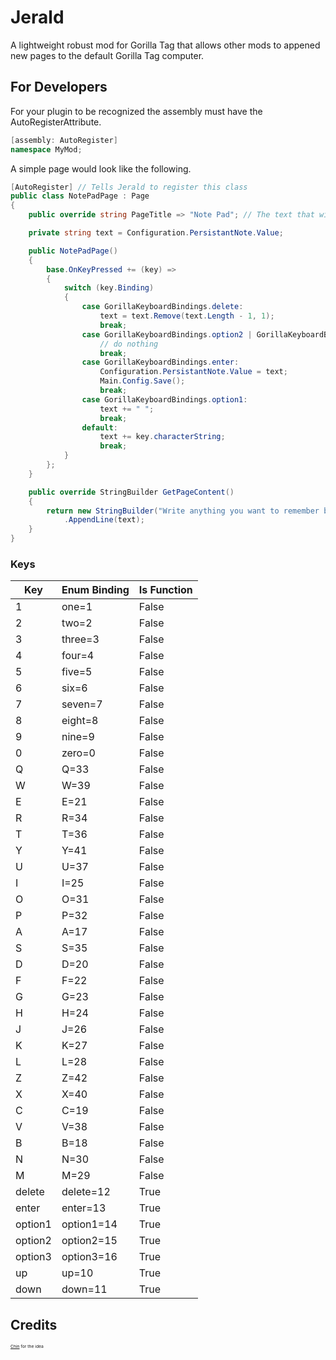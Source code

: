 # Jerald
A lightweight robust mod for Gorilla Tag that allows other mods to appened new pages to the default Gorilla Tag computer.

## For Developers
For your plugin to be recognized the assembly must have the AutoRegisterAttribute.
```cs
[assembly: AutoRegister]
namespace MyMod;
```
A simple page would look like the following.
```cs
[AutoRegister] // Tells Jerald to register this class
public class NotePadPage : Page
{
    public override string PageTitle => "Note Pad"; // The text that will be displayed in the function select screen

    private string text = Configuration.PersistantNote.Value;

    public NotePadPage()
    {
        base.OnKeyPressed += (key) =>
        {
            switch (key.Binding)
            {
                case GorillaKeyboardBindings.delete:
                    text = text.Remove(text.Length - 1, 1);
                    break;
                case GorillaKeyboardBindings.option2 | GorillaKeyboardBindings.option3 | GorillaKeyboardBindings.down | GorillaKeyboardBindings.up:
                    // do nothing
                    break;
                case GorillaKeyboardBindings.enter:
                    Configuration.PersistantNote.Value = text;
                    Main.Config.Save();
                    break;
                case GorillaKeyboardBindings.option1:
                    text += " ";
                    break;
                default:
                    text += key.characterString;
                    break;
            }
        };
    }

    public override StringBuilder GetPageContent()
    {
        return new StringBuilder("Write anything you want to remember below.\n")
            .AppendLine(text);
    }
}
```

### Keys
| Key | Enum Binding | Is Function |
|---|---|---|
| 1 | one=1 | False |
| 2 | two=2 | False |
| 3 | three=3 | False |
| 4 | four=4 | False |
| 5 | five=5 | False |
| 6 | six=6 | False |
| 7 | seven=7 | False |
| 8 | eight=8 | False |
| 9 | nine=9 | False |
| 0 | zero=0 | False |
| Q | Q=33 | False |
| W | W=39 | False |
| E | E=21 | False |
| R | R=34 | False |
| T | T=36 | False |
| Y | Y=41 | False |
| U | U=37 | False |
| I | I=25 | False |
| O | O=31 | False |
| P | P=32 | False |
| A | A=17 | False |
| S | S=35 | False |
| D | D=20 | False |
| F | F=22 | False |
| G | G=23 | False |
| H | H=24 | False |
| J | J=26 | False |
| K | K=27 | False |
| L | L=28 | False |
| Z | Z=42 | False |
| X | X=40 | False |
| C | C=19 | False |
| V | V=38 | False |
| B | B=18 | False |
| N | N=30 | False |
| M | M=29 | False |
| delete | delete=12 | True |
| enter | enter=13 | True |
| option1 | option1=14 | True |
| option2 | option2=15 | True |
| option3 | option3=16 | True |
| up | up=10 | True |
| down | down=11 | True |

## Credits
<sub><sup><sub><sup>[Chin](https://github.com/Chin0303) for the idea</sup></sub></sup></sub>
